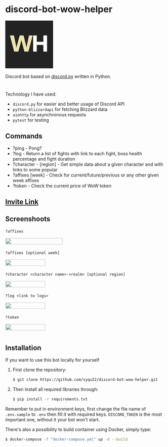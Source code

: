 

# discord-bot-wow-helper

<img src="https://github.com/syqu22/discord-bot-wow-helper/blob/master/img/avatar.png" height=20% width=30%>

Discord bot based on [discord.py](https://discordpy.readthedocs.io/en/stable/) written in Python.

#

Technology I have used:
- `discord.py` for easier and better usage of Discord API
- `python-blizzardapi` for fetching Blizzard data
- `aiohttp` for asynchronous requests
- `pytest` for testing

## Commands

- ?ping - Pong?
- ?log - Return a list of fights with link to each fight, boss health percentage and fight duration
- ?character - [region] - Get simple data about a given character and with links to some popular 
- ?affixes [week] - Check for current/future/previous or any other given week affixes
- ?token - Check the current price of WoW token

## [Invite Link](https://discord.com/api/oauth2/authorize?client_id=842687783523844149&permissions=67584&scope=bot)

## Screenshoots

`?affixes`

<img src="https://github.com/syqu22/discord-bot-wow-helper/blob/master/img/affixes_1_command.png" height=50% width=60%>

`?affixes [optional week]`

<img src="https://github.com/syqu22/discord-bot-wow-helper/blob/master/img/affixes_2_command.png" height=30% width=50%>

`?character <character name>-<realm> [optional region]`

<img src="https://github.com/syqu22/discord-bot-wow-helper/blob/master/img/character_command.png" height=45% width=50%>

`?log <link to logs>`

<img src="https://github.com/syqu22/discord-bot-wow-helper/blob/master/img/logs_command.png" height=45% width=50%>

`?token`

<img src="https://github.com/syqu22/discord-bot-wow-helper/blob/master/img/token_command.png" height=30% width=50%>

#

## Installation 

If you want to use this bot locally for yourself

1. First clone the repository:
    ```sh
    $ git clone https://github.com/syqu22/discord-bot-wow-helper.git
    ```

2. Then install all required libraries through:
    ```sh
    $ pip install -r requirements.txt
    ```

Remember to put in environment keys, first change the file name of `.env.sample` to `.env` then fill it with required keys. `DISCORD_TOKEN` is the most important one, without it your bot won't start.

There's also a possibility to build container using Docker, simply type:

```sh
$ docker-compose -f "docker-compose.yml" up -d --build
```
